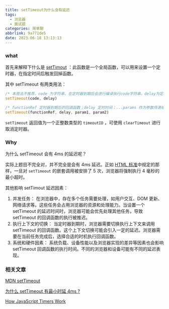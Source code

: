 ```yaml
---
title: setTimeout为什么会有延迟
tags:
  - 浏览器
  - 面试题
categories: 简单聊
abbrlink: 9a771de5
date: 2023-06-18 13:13:13
---
```




### what

首先来解释下什么是 [setTimout](https://developer.mozilla.org/zh-CN/docs/Web/API/setTimeout) ：此函数是一个全局函数，可以用来设置一个定时器，在指定时间后触发回掉函数。

其中 setTimeout 有两类用法：

```js
/* 本用法不推荐，code 为字符串，在定时器到期后会进行编译执行code字符串，delay为定时时间 */
setTimeout(code, delay)
```

```js
/* functionRef 定时器到期后的回调函数；delay 定时时间；...params 作为参数传递给回调函数 */
setTimeout(functionRef, delay, param1, param2)
```



`setTimeout` 返回值为一个正整数类型的 `timeoutID` ，可使用 `clearTimeout` 进行取消定时器。



### Why

为什么 setTimeout 会有 4ms 的延迟呢？

实际上题目不完全对，并不完全是会有 4ms 延迟。正如 [HTML 标准](https://html.spec.whatwg.org/multipage/timers-and-user-prompts.html#timers)中规定的那样，一旦对 `setTimeout` 的嵌套调用被安排了 5 次，浏览器将强制执行 4 毫秒的最小超时。

其他影响 setTimout 延迟因素：

1. 并发任务： 在浏览器中，存在多个任务需要处理，如用户交互、DOM 更新、网络请求等。这些任务会占用浏览器的资源和处理能力。当设置一个 setTimeout 的延迟时间时，浏览器可能会优先处理其他任务，导致 setTimeout 的回调函数的执行被推迟。
2. 执行上下文的切换： 当定时器到期时，浏览器需要切换执行上下文来调用 setTimeout 的回调函数。这个上下文切换可能会引入一定的延迟。浏览器需要在当前任务完成后，选择合适的时机执行回调函数。
3. 系统和硬件因素： 系统负载、设备性能以及浏览器实现的差异等因素也会影响 setTimeout 回调函数的执行时间。不同的浏览器和设备可能有不同的延迟表现。



### 相关文章

[MDN setTimeout](https://developer.mozilla.org/zh-CN/docs/Web/API/setTimeout)

[为什么 setTimeout 有最小时延 4ms ?](https://juejin.cn/post/6846687590616137742)

[How JavaScript Timers Work](https://johnresig.com/blog/how-javascript-timers-work/)



